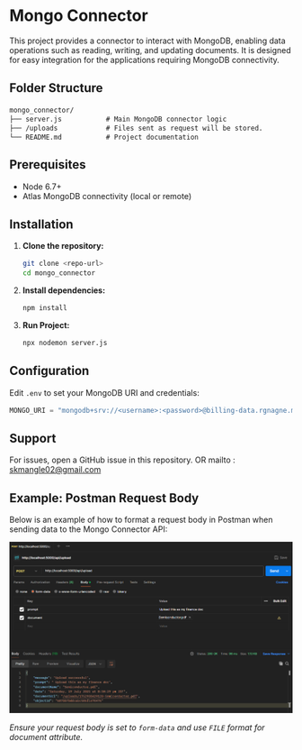 # Mongo Connector

This project provides a connector to interact with MongoDB, enabling data operations such as reading, writing, and updating documents. It is designed for easy integration for the applications requiring MongoDB connectivity.

## Folder Structure

```
mongo_connector/
├── server.js           # Main MongoDB connector logic
├── /uploads            # Files sent as request will be stored.
└── README.md           # Project documentation
```

## Prerequisites

- Node 6.7+
- Atlas MongoDB connectivity (local or remote)

## Installation

1. **Clone the repository:**

   ```bash
   git clone <repo-url>
   cd mongo_connector
   ```

2. **Install dependencies:**

   ```bash
   npm install
   ```

3. **Run Project:**
   ```bash
   npx nodemon server.js
   ```

## Configuration

Edit `.env` to set your MongoDB URI and credentials:

```python
MONGO_URI = "mongodb+srv://<username>:<password>@billing-data.rgnagne.mongodb.net/?retryWrites=true&w=majority&appName=Billing-Data"
```

## Support

For issues, open a GitHub issue in this repository.
OR mailto : skmangle02@gmail.com

## Example: Postman Request Body

Below is an example of how to format a request body in Postman when sending data to the Mongo Connector API:

![Postman Request Body Example](./assets/postman-request-body.png)

_Ensure your request body is set to `form-data` and use `FILE` format for document attribute._
